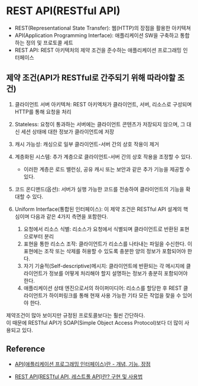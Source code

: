 # REST API(RESTful API)

* REST(Representational State Transfer): 웹(HTTP)의 장점을 활용한 아키텍쳐
* API(Application Programming Interface): 애플리케이션 SW을 구축하고 통합하는 정의 및 프로토콜 세트
* REST API: REST 아키텍처의 제약 조건을 준수하는 애플리케이션 프로그래밍 인터페이스

## 제약 조건(API가 RESTful로 간주되기 위해 따라야할 조건)

1. 클라이언트 서버 아키텍쳐: REST 아키엑처가 클라이언트, 서버, 리소스로 구성되며 HTTP를 통해 요청을 처리


2. Stateless: 요청이 통과하는 서버에는 클라이언트 콘텐츠가 저장되지 않으며, 그 대신 세션 상태에 대한 정보가 클라이언트에 저장


3. 캐시 가능성: 캐싱으로 일부 클라이언트-서버 간의 상호 작용이 제거


4. 계층화된 시스템: 추가 계층으로 클라이언트-서버 간의 상호 작용을 조정할 수 있다.
    * 이러한 계층은 로드 밸런싱, 공유 캐시 또는 보안과 같은 추가 기능을 제공할 수 있다.


5. 코드 온디맨드(옵션): 서버가 실행 가능한 코드를 전송하여 클라이언트의 기능을 확대할 수 있다.


6. Uniform Interface(통합된 인터페이스): 이 제약 조건은 RESTful API 설계의 핵심이며 다음과 같은 4가지 측면을 포함한다.
    1. 요청에서 리소스 식별: 리소스가 요청에서 식별되며 클라이언트로 반환된 표현으로부터 분리
    2. 표현을 통한 리소스 조작: 클라이언트가 리소스를 나타내는 파일을 수신한다. 이 표현에는 조작 또는 삭제를 허용할 수 있도록 충분한 양의 정보가 포함되어야 한다.
    3. 자기 기술적(Self-descriptive)메시지: 클라이언트에 반환되는 각 메시지에 클라이언트가 정보를 어떻게 처리해야 할지 설명하는 정보가 충분히 포함되어야 한다.
    4. 애플리케이션 상태 엔진으로서의 하이퍼미디어: 리소스를 할당한 후 REST 클라이언트가 하이퍼링크를 통해 현재 사용 가능한 기타 모든 작업을 찾을 수 있어야 한다.

제약조건이 많아 보이지만 규정된 프로토콜보다는 훨씬 간단하다.     
이 때문에 RESTful API가 SOAP(Simple Object Access Protocol)보다 더 많이 사용되고 있다.

## Reference

* [API(애플리케이션 프로그래밍 인터페이스)란 - 개념, 기능, 장점](https://www.redhat.com/ko/topics/api/what-are-application-programming-interfaces)

* [REST API(RESTful API, 레스트풀 API)란? 구현 및 사용법](https://www.redhat.com/ko/topics/api/what-is-a-rest-api)